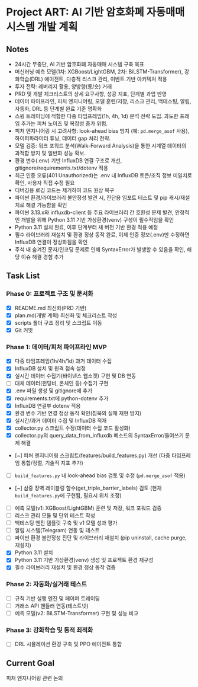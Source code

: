 # Project ART: AI 기반 암호화폐 자동매매 시스템 개발 계획

## Notes
- 24시간 무중단, AI 기반 암호화폐 자동매매 시스템 구축 목표
- 머신러닝 예측 모델(1차: XGBoost/LightGBM, 2차: BiLSTM-Transformer), 강화학습(DRL) 에이전트, 다층적 리스크 관리, 이벤트 기반 아키텍처 적용
- 투자 전략: 레버리지 활용, 양방향(롱/숏) 거래
- PRD 및 개발 체크리스트의 상세 요구사항, 성공 지표, 단계별 과업 반영
- 데이터 파이프라인, 피처 엔지니어링, 모델 훈련/저장, 리스크 관리, 백테스팅, 알림, 자동화, DRL 등 단계별 완료 기준 명확화
- 스윙 트레이딩에 적합한 다중 타임프레임(1h, 4h, 1d) 분석 전략 도입. 과도한 프레임 추가는 피처 노이즈 및 복잡성 증가 위험.
- 피처 엔지니어링 시 고려사항: look-ahead bias 방지 (예: `pd.merge_asof` 사용), 하이퍼파라미터 튜닝, 데이터 gap 처리 전략.
- 모델 검증: 워크 포워드 분석(Walk-Forward Analysis)을 통한 시계열 데이터의 과적합 방지 및 일반화 성능 확보.
- 환경 변수(.env) 기반 InfluxDB 연결 구조로 개선, gitignore/requirements.txt/dotenv 적용
- 최근 인증 오류(401 Unauthorized)는 .env 내 InfluxDB 토큰/조직 정보 미일치로 확인, 사용자 직접 수정 필요
- 디버깅용 로깅 코드는 제거하여 코드 원상 복구
- 파이썬 환경/라이브러리 불안정성 발견 시, 진단용 임포트 테스트 및 pip 캐시/재설치로 해결 가능함을 확인
- 파이썬 3.13.x와 influxdb-client 등 주요 라이브러리 간 호환성 문제 발견, 안정적인 개발을 위해 Python 3.11 기반 가상환경(venv) 구성이 필수적임을 확인
- Python 3.11 설치 완료, 이후 단계부터 새 버전 기반 환경 적용 예정
- 필수 라이브러리 재설치 및 환경 정상 동작 완료, 이제 인증 정보(.env)만 수정하면 InfluxDB 연결이 정상화됨을 확인
- 주석 내 숨겨진 문자/인코딩 문제로 인해 SyntaxError가 발생할 수 있음을 확인, 해당 이슈 해결 경험 추가

## Task List
### Phase 0: 프로젝트 구조 및 문서화
- [x] README.md 최신화(PRD 기반)
- [x] plan.md(개발 계획) 최신화 및 체크리스트 작성
- [x] scripts 폴더 구조 정리 및 스크립트 이동
- [x] Git 커밋

### Phase 1: 데이터/피처 파이프라인 MVP
- [x] 다중 타임프레임(1h/4h/1d) 과거 데이터 수집
- [x] InfluxDB 설치 및 원격 접속 설정
- [x] 실시간 데이터 수집기(바이낸스 웹소켓) 구현 및 DB 연동
- [ ] 대체 데이터(펀딩비, 온체인 등) 수집기 구현
- [x] .env 파일 생성 및 gitignore에 추가
- [x] requirements.txt에 python-dotenv 추가
- [x] InfluxDB 연결부 dotenv 적용
- [x] 환경 변수 기반 연결 정상 동작 확인(침묵의 실패 재현 방지)
- [x] 실시간/과거 데이터 수집 및 InfluxDB 적재
- [x] collector.py 스크립트 수정(데이터 수집 코드 활성화)
- [x] collector.py의 query_data_from_influxdb 메소드의 SyntaxError/들여쓰기 문제 해결
- [~] 피처 엔지니어링 스크립트(features/build_features.py) 개선 (다중 타임프레임 통합/정렬, 기술적 지표 추가)
- [ ] `build_features.py` 내 look-ahead bias 검토 및 수정 (`pd.merge_asof` 적용)
- [~] 삼중 장벽 레이블링 함수(get_triple_barrier_labels) 검토 (현재 `build_features.py`에 구현됨, 필요시 위치 조정)
- [ ] 예측 모델(v1: XGBoost/LightGBM) 훈련 및 저장, 워크 포워드 검증
- [ ] 리스크 관리 모듈 및 단위 테스트 작성
- [ ] 백테스팅 엔진 템플릿 구축 및 v1 모델 성과 평가
- [ ] 알림 시스템(Telegram) 연동 및 테스트
- [ ] 파이썬 환경 불안정성 진단 및 라이브러리 재설치 (pip uninstall, cache purge, 재설치)
- [x] Python 3.11 설치
- [x] Python 3.11 기반 가상환경(venv) 생성 및 프로젝트 환경 재구성
- [x] 필수 라이브러리 재설치 및 환경 정상 동작 검증

### Phase 2: 자동화/실거래 테스트
- [ ] 규칙 기반 실행 엔진 및 페이퍼 트레이딩
- [ ] 거래소 API 핸들러 연동(테스트넷)
- [ ] 예측 모델(v2: BiLSTM-Transformer) 구현 및 성능 비교

### Phase 3: 강화학습 및 동적 최적화
- [ ] DRL 시뮬레이션 환경 구축 및 PPO 에이전트 통합

## Current Goal
피처 엔지니어링 관련 논의

